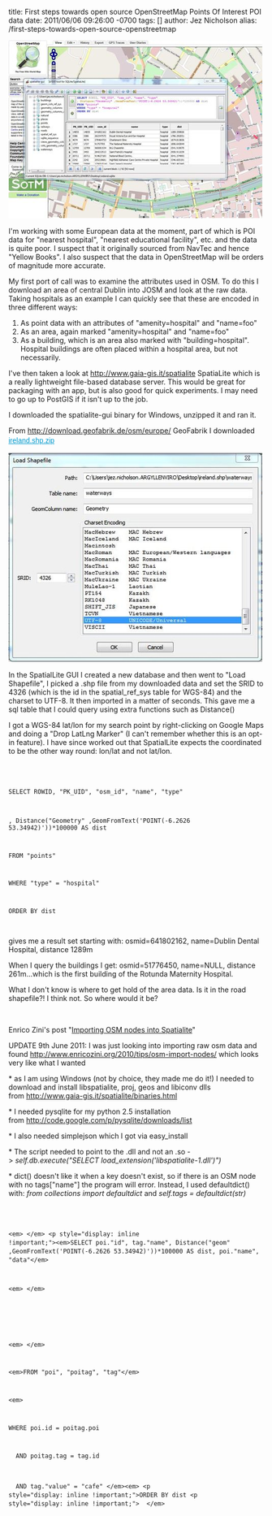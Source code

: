 title: First steps towards open source OpenStreetMap Points Of Interest POI data
date: 2011/06/06 09:26:00 -0700
tags: []
author: Jez Nicholson
alias: /first-steps-towards-open-source-openstreetmap

<p><div class='p_embed p_image_embed'>
<a href="/media/getfile/files.posterous.com/temp-2011-06-06/nnikuqgbyqFHvawqjliHmcGbvmwbbFhfwcifbgdnvryHFgoiCcHJhguAycxn/spatialite_pois.JPG.scaled1000.jpg"><img alt="Spatialite_pois" height="350" src="/media/getfile/files.posterous.com/temp-2011-06-06/nnikuqgbyqFHvawqjliHmcGbvmwbbFhfwcifbgdnvryHFgoiCcHJhguAycxn/spatialite_pois.JPG.scaled500.jpg" width="500" /></a>
</div>
</p>
<p>I'm working with some European data at the moment, part of which is POI data for "nearest hospital", "nearest educational facility", etc. and the data is quite poor. I suspect that it originally sourced from NavTec and hence "Yellow Books". I also suspect that the data in OpenStreetMap will be orders of magnitude more accurate.</p>
<p>My first port of call was to examine the attributes used in OSM. To do this I download an area of central Dublin into JOSM and look at the raw data. Taking hospitals as an example I can quickly see that these are encoded in three different ways:</p>
<ol>
<li>As point data with an attributes of "amenity=hospital" and "name=foo"</li>
<li>As an area, again marked&nbsp;"amenity=hospital" and "name=foo"</li>
<li>As a building, which is an area also marked with "building=hospital". Hospital buildings are often placed within a hospital area, but not necessarily.</li>
</ol>
<p>I've then taken a look at <a href="http://www.gaia-gis.it/spatialite">http://www.gaia-gis.it/spatialite</a>&nbsp;SpatiaLite which is a really lightweight file-based database server. This would be great for packaging with an app, but is also good for quick experiments. I may need to go up to PostGIS if it isn't up to the job.</p>
<p>I&nbsp;downloaded the&nbsp;spatialite-gui binary for Windows, unzipped it and ran it.</p>
<p>From&nbsp;<a href="http://download.geofabrik.de/osm/europe/">http://download.geofabrik.de/osm/europe/</a>&nbsp;GeoFabrik I downloaded <span style="color: #333333; font-family: frutiger, bitstream vera sans, verdana, arial, helvetica, sans-serif; line-height: 22px;"><a href="http://download.geofabrik.de/osm/europe/ireland.shp.zip" style="color: #0099cc; font-weight: 500;">ireland.shp.zip</a></span></p>
<p><div class='p_embed p_image_embed'>
<a href="/media/getfile/files.posterous.com/temp-2011-06-06/yvgcIAisAGopCbbGylJtHDienxBnqofebnGwFxjprcdaoGberDEJityaAtdr/loadshapefile.JPG.scaled1000.jpg"><img alt="Loadshapefile" height="411" src="/media/getfile/files.posterous.com/temp-2011-06-06/yvgcIAisAGopCbbGylJtHDienxBnqofebnGwFxjprcdaoGberDEJityaAtdr/loadshapefile.JPG.scaled500.jpg" width="500" /></a>
</div>
</p>
<p>In the SpatialLite GUI I created a new database and then went to "Load Shapefile", I picked a .shp file from my downloaded data and set the SRID to 4326 (which is the id in the spatial_ref_sys table for WGS-84) and the charset to UTF-8. It then imported in a matter of seconds. This gave me a sql table that I could query using extra functions such as Distance()</p>
<p>I got a WGS-84 lat/lon for my search point by right-clicking on Google Maps and doing a "Drop LatLng Marker" (I can't remember whether this is an opt-in feature). I have since worked out that SpatialLite expects the coordinated to be the other way round:&nbsp;lon/lat and not lat/lon.</p>
<p><code>


SELECT ROWID, "PK_UID", "osm_id", "name", "type"


, Distance("Geometry" ,GeomFromText('POINT(-6.2626 53.34942)'))*100000 AS dist


FROM "points"


WHERE "type" = "hospital"


ORDER BY dist


</code></p>
<p>gives me a result set starting with:&nbsp;osmid=641802162, name=Dublin Dental Hospital, distance 1289m</p>
<p>When I query the buildings I get: osmid=51776450, name=NULL, distance 261m...which is the first building of the Rotunda Maternity Hospital.</p>
<p>What I don't know is where to get hold of the area data. Is it in the road shapefile?! I think not. So where would it be?</p>
<p>&nbsp;</p>
<p>Enrico Zini's post "<a href="http://www.enricozini.org/2010/tips/osm-import-nodes/" title="Importing OSM nodes into Spatialite">Importing OSM nodes into Spatialite</a>"</p>
<p>UPDATE 9th June 2011: I was just looking into importing raw osm data and found&nbsp;<a href="http://www.enricozini.org/2010/tips/osm-import-nodes/">http://www.enricozini.org/2010/tips/osm-import-nodes/</a>&nbsp;which looks very like what I wanted</p>
<p>* as I am using Windows (not by choice, they made me do it!) I needed to download and install libspatialite, proj, geos and libiconv dlls from&nbsp;<a href="http://www.gaia-gis.it/spatialite/binaries.html">http://www.gaia-gis.it/spatialite/binaries.html</a></p>
<p>* I needed pysqlite for my python 2.5 installation from&nbsp;<a href="http://code.google.com/p/pysqlite/downloads/list">http://code.google.com/p/pysqlite/downloads/list</a></p>
<p>* I also needed simplejson which I got via easy_install</p>
<p>* The script needed to point to the .dll and not an .so -&gt;&nbsp;<em>self.db.execute("SELECT load_extension('libspatialite-1.dll')")</em></p>
<p>* dict() doesn't like it when a key doesn't exist, so if there is an OSM node with no tags["name"] the program will error. Instead, I used defaultdict() with:&nbsp;<em>from collections import defaultdict</em>&nbsp;and&nbsp;<em>self.tags = defaultdict(str)</em></p>
<p><code>


&lt;em&gt; &lt;/em&gt;
&lt;p style="display: inline !important;"&gt;&lt;em&gt;SELECT poi."id", tag."name", Distance("geom" ,GeomFromText('POINT(-6.2626 53.34942)'))*100000 AS dist, poi."name", "data"&lt;/em&gt;


&lt;em&gt; &lt;/em&gt;


&nbsp;


&lt;em&gt; &lt;/em&gt;


&lt;em&gt;FROM "poi", "poitag", "tag"&lt;/em&gt;


&lt;em&gt;


WHERE poi.id = poitag.poi


&nbsp; AND poitag.tag = tag.id


&nbsp; AND tag."value" = "cafe"
&lt;/em&gt;&lt;em&gt;
&lt;p style="display: inline !important;"&gt;ORDER BY dist
&lt;p style="display: inline !important;"&gt;&nbsp;
&lt;/em&gt;</code><em>
<p>&nbsp;</p>
</em></p>
<p>&nbsp;</p>
